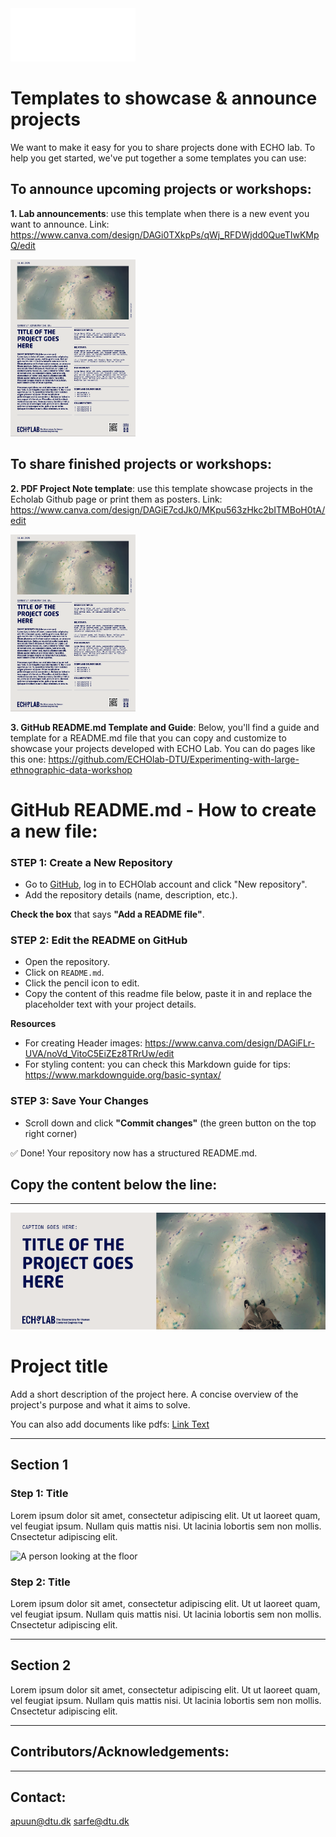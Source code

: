 <img src="Logo_payoff.png" alt="ECHO Lab Logo" width="200">

# Templates to showcase & announce projects

We want to make it easy for you to share projects done with ECHO lab. To help you get started, we've put together a some templates you can use: 

## To announce upcoming projects or workshops:

**1. Lab announcements**: use this template when there is a new event you want to announce. 
Link: https://www.canva.com/design/DAGi0TXkpPs/qWj_RFDWjdd0QueTIwKMpQ/edit

<img src="images/Pdf_example.png" alt="Pdf with project description" width="200">

## To share finished projects or workshops:

**2. PDF Project Note template**: use this template showcase projects in the Echolab Github page or print them as posters.
Link: https://www.canva.com/design/DAGiE7cdJk0/MKpu563zHkc2bITMBoH0tA/edit

<img src="images/Pdf_example.png" alt="Pdf with project description" width="200">

**3. GitHub README.md Template and Guide**: Below, you'll find a guide and template for a README.md file that you can copy and customize to showcase your projects developed with ECHO Lab. You can do pages like this one:  https://github.com/ECHOlab-DTU/Experimenting-with-large-ethnographic-data-workshop

# GitHub README.md - How to create a new file:  

### STEP 1: Create a New Repository  
- Go to [GitHub](https://github.com), log in to ECHOlab account and click "New repository".  
- Add the repository details (name, description, etc.).  

**Check the box** that says **"Add a README file"**.  

### STEP 2: Edit the README on GitHub  
- Open the repository.  
- Click on `README.md`.  
- Click the pencil icon to edit.
- Copy the content of this readme file below, paste it in and replace the placeholder text with your project details.

**Resources**

- For creating Header images: https://www.canva.com/design/DAGiFLr-UVA/noVd_VitoC5EiZEz8TRrUw/edit
- For styling content: you can check this Markdown guide for tips: https://www.markdownguide.org/basic-syntax/


### STEP 3: Save Your Changes  
- Scroll down and click **"Commit changes"** (the green button on the top right corner)

✅ Done! Your repository now has a structured README.md. 





## Copy the content below the line:
---

![Header](Header_Template.png)

# Project title
Add a short description of the project here. A concise overview of the project's purpose and what it aims to solve.

You can also add documents like pdfs: 
[Link Text](Project_Description.pdf)

---  
## Section 1

### Step 1: Title
Lorem ipsum dolor sit amet, consectetur adipiscing elit. Ut ut laoreet quam, vel feugiat ipsum. Nullam quis mattis nisi. Ut lacinia lobortis sem non mollis.  Cnsectetur adipiscing elit. 

<img src="Example_image.JPG" alt="A person looking at the floor" width="500">

### Step 2: Title
Lorem ipsum dolor sit amet, consectetur adipiscing elit. Ut ut laoreet quam, vel feugiat ipsum. Nullam quis mattis nisi. Ut lacinia lobortis sem non mollis.  Cnsectetur adipiscing elit. 

---  
## Section 2

Lorem ipsum dolor sit amet, consectetur adipiscing elit. Ut ut laoreet quam, vel feugiat ipsum. Nullam quis mattis nisi. Ut lacinia lobortis sem non mollis.  Cnsectetur adipiscing elit. 

---  
## Contributors/Acknowledgements:


---
## Contact: 

apuun@dtu.dk 
sarfe@dtu.dk



